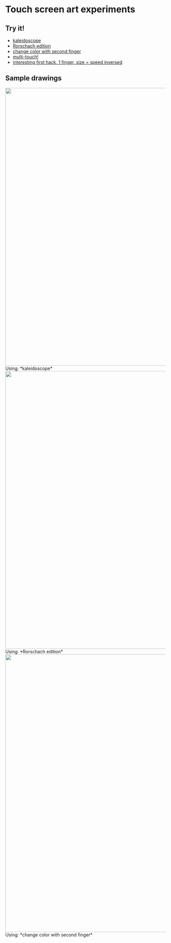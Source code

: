 # Touch screen art experiments



## Try it!

 - [kaleidoscope](http://gorbiz.com/gorbiz/touchart/commit/af143d905381e037bc89e88c1038028459b6482c)
 - [Rorschach edition](http://gorbiz.com/gorbiz/touchart/commit/b751df48f173405b278e0290e810e59ab41eab0c)
 - [change color with second finger](http://gorbiz.com/gorbiz/touchart/commit/c4dd0995213a18a9dffc029906537d308988bb5a)
 - [multi-touch!](http://gorbiz.com/gorbiz/touchart/commit/4a1b96ffdc229b7a19b90766536c1111424c65e9)
 - [interesting first hack, 1 finger, size = speed inversed](http://gorbiz.com/gorbiz/touchart/commit/b0baba2bf5447548816f25f3051665903c863c8b)



## Sample drawings

<img src="https://cloud.githubusercontent.com/assets/207850/18611512/785f0f28-7d3b-11e6-9362-7ffbd478fe1a.png" width="870" />  
Using: *kaleidoscope*

<img src="https://cloud.githubusercontent.com/assets/207850/18609902/c98141ce-7d0d-11e6-87af-523739b39591.png" width="870" />  
Using: *Rorschach edition*

<img src="https://cloud.githubusercontent.com/assets/207850/18609479/5a6e22f2-7d03-11e6-91be-eeb1919f402d.png" width="870" />  
Using: *change color with second finger*
